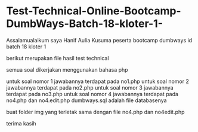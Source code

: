 # Test-Technical-Online-Bootcamp-DumbWays-Batch-18-kloter-1-
Assalamualaikum saya Hanif Aulia Kusuma peserta bootcamp dumbways id  batch 18 kloter 1

berikut merupakan file hasil test technical

semua soal dikerjakan menggunakan bahasa php

untuk soal nomor 1 jawabannya terdapat pada no1.php
untuk soal nomor 2 jawabannya terdapat pada no2.php
untuk soal nomor 3 jawabannya terdapat pada no3.php
untuk soal nomor 4 jawabannya terdapat pada no4.php dan no4.edit.php
dumbways.sql adalah file databasenya

buat folder img yang terletak sama dengan file no4.php dan no4edit.php

terima kasih
